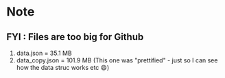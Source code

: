 # Note

## FYI : Files are too big for Github

1. data.json = 35.1 MB
2. data_copy.json = 101.9 MB (This one was "prettified" - just so I can see how the data struc works etc :smile:) 
